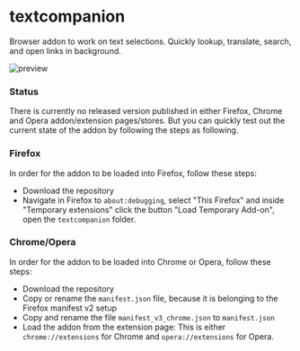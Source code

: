 # textcompanion
Browser addon to work on text selections. Quickly lookup, translate, search, and open links in background.

![preview](https://user-images.githubusercontent.com/5701785/208359307-49aa99a4-ca1a-4755-a30e-b485b1f5e04b.png)

### Status
There is currently no released version published in either Firefox, Chrome and Opera addon/extension pages/stores. But you can quickly test out the current state of the addon by following the steps as following.


### Firefox
In order for the addon to be loaded into Firefox, follow these steps:
* Download the repository
* Navigate in Firefox to `about:debugging`, select "This Firefox" and inside "Temporary extensions" click the button "Load Temporary Add-on", open the `textcompanion` folder.


### Chrome/Opera
In order for the addon to be loaded into Chrome or Opera, follow these steps:
* Download the repository
* Copy or rename the `manifest.json` file, because it is belonging to the Firefox manifest v2 setup
* Copy and rename the file `manifest_v3_chrome.json` to `manifest.json`
* Load the addon from the extension page: This is either `chrome://extensions` for Chrome and `opera://extensions` for Opera.
